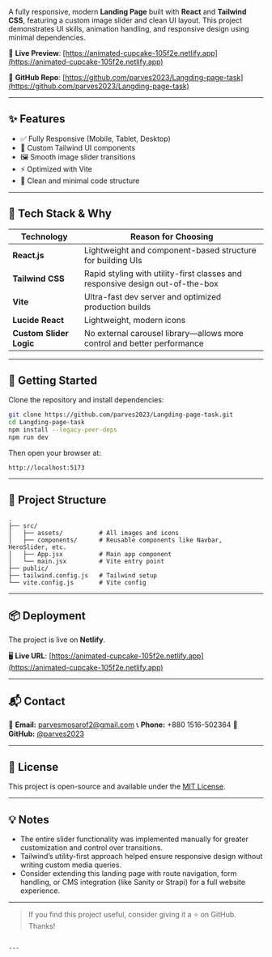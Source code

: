 
A fully responsive, modern **Landing Page** built with **React** and **Tailwind CSS**, featuring a custom image slider and clean UI layout. This project demonstrates UI skills, animation handling, and responsive design using minimal dependencies.

🔗 **Live Preview**: [https://animated-cupcake-105f2e.netlify.app](https://animated-cupcake-105f2e.netlify.app)

📂 **GitHub Repo**: [https://github.com/parves2023/Langding-page-task](https://github.com/parves2023/Langding-page-task)

---

## ✨ Features

- ✅ Fully Responsive (Mobile, Tablet, Desktop)
- 🎨 Custom Tailwind UI components
- 🖼️ Smooth image slider transitions
- ⚡ Optimized with Vite
- 🧠 Clean and minimal code structure

---

## 📌 Tech Stack & Why

| Technology     | Reason for Choosing |
|----------------|---------------------|
| **React.js**   | Lightweight and component-based structure for building UIs |
| **Tailwind CSS** | Rapid styling with utility-first classes and responsive design out-of-the-box |
| **Vite**       | Ultra-fast dev server and optimized production builds |
| **Lucide React** | Lightweight, modern icons |
| **Custom Slider Logic** | No external carousel library—allows more control and better performance |

---

## 🚀 Getting Started

Clone the repository and install dependencies:

```bash
git clone https://github.com/parves2023/Langding-page-task.git
cd Langding-page-task
npm install --legacy-peer-deps
npm run dev
````

Then open your browser at:

```
http://localhost:5173
```

---

## 📁 Project Structure

```
.
├── src/
│   ├── assets/          # All images and icons
│   ├── components/      # Reusable components like Navbar, HeroSlider, etc.
│   ├── App.jsx          # Main app component
│   └── main.jsx         # Vite entry point
├── public/
├── tailwind.config.js   # Tailwind setup
└── vite.config.js       # Vite config
```

---

## 📦 Deployment

The project is live on **Netlify**.

🖥️ **Live URL**:
[https://animated-cupcake-105f2e.netlify.app](https://animated-cupcake-105f2e.netlify.app)

---

## 📬 Contact

📧 **Email:** [parvesmosarof2@gmail.com](mailto:parvesmosarof2@gmail.com)
📞 **Phone:** +880 1516-502364
🔗 **GitHub:** [@parves2023](https://github.com/parves2023)

---

## 📄 License

This project is open-source and available under the [MIT License](LICENSE).

---

## 💡 Notes

* The entire slider functionality was implemented manually for greater customization and control over transitions.
* Tailwind’s utility-first approach helped ensure responsive design without writing custom media queries.
* Consider extending this landing page with route navigation, form handling, or CMS integration (like Sanity or Strapi) for a full website experience.

---

> If you find this project useful, consider giving it a ⭐ on GitHub. Thanks!

```

---

